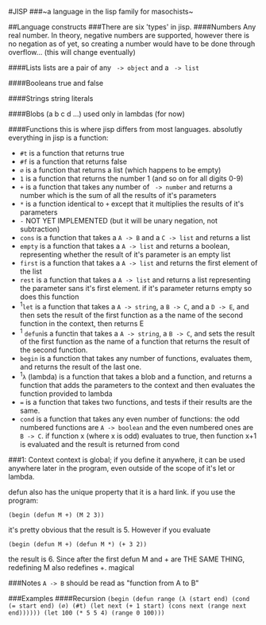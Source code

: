 #JISP
###~a language in the lisp family for masochists~

##Language constructs
###There are six 'types' in jisp.
####Numbers
Any real number. In theory, negative numbers are supported, however there is no negation as of yet,
so creating a number would have to be done through overflow... (this will change eventually)

####Lists
lists are a pair of any ` -> object` and a ` -> list`

####Booleans
true and false

####Strings
string literals

####Blobs
(a b c d ...) used only in lambdas (for now)

####Functions
this is where jisp differs from most languages. absolutly everything in jisp is a function:

  * `#t` is a function that returns true
  * `#f` is a function that returns false
  * `∅` is a function that returns a list (which happens to be empty)
  * `1` is a function that returns the number 1 (and so on for all digits 0-9)
  * `+` is a function that takes any number of ` -> number` and returns a number which is the sum of all the results of it's parameters
  * `*` is a function identical to `+` except that it multiplies the results of it's parameters
  * `-` NOT YET IMPLEMENTED (but it will be unary negation, not subtraction)
  * `cons` is a function that takes a `A -> B` and a `C -> list` and returns a list
  * `empty` is a function that takes a `A -> list` and returns a boolean, representing whether the result of it's parameter is an empty list
  * `first` is a function that takes a `A -> list` and returns the first element of the list
  * `rest` is a function that takes a `A -> list` and returns a list representing the parameter sans it's first element. if it's parameter returns empty so does this function
  * <sup>1</sup>`let` is a function that takes a `A -> string`, a `B -> C`, and a `D -> E`, and then sets the result of the first function as a the name of the second function in the context, then returns E
  * <sup>1</sup> `defun`is a functin that takes a `A -> string`, a `B -> C`, and sets the result of the first function as the name of a function that returns the result of the second function.
  * `begin` is a function that takes any number of functions, evaluates them, and returns the result of the last one.
  * <sup>1</sup>`λ` (lambda) is a function that takes a blob and a function, and returns a function that adds the parameters to the context and then evaluates the function provided to lambda
  * `=` is a function that takes two functions, and tests if their results are the same.
  * `cond` is a function that takes any even number of functions: the odd numbered functions are `A -> boolean` and the even numbered ones are `B -> C`. if function x (where x is odd) evaluates to true, then function x+1 is evaluated and the result is returned from cond

###1: Context 
context is global; if you define it anywhere, it can be used anywhere later in the program, even outside of the scope of it's let or lambda.

defun also has the unique property that it is a hard link. if you use the program:

`(begin (defun M +) (M 2 3))`

it's pretty obvious that the result is 5. However if you evaluate

`(begin (defun M +) (defun M *) (+ 3 2))`

the result is 6. Since after the first defun M and + are THE SAME THING, redefining M also redefines +. magical



###Notes
`A -> B` should be read as "function from A to B"


###Examples
####Recursion
`(begin (defun range (λ (start end) (cond (= start end) (∅) (#t) (let next (+ 1 start) (cons next (range next end)))))) (let 100 (* 5 5 4) (range 0 100)))`

